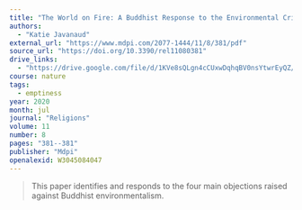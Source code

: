 ```yaml
---
title: "The World on Fire: A Buddhist Response to the Environmental Crisis"
authors:
  - "Katie Javanaud"
external_url: "https://www.mdpi.com/2077-1444/11/8/381/pdf"
source_url: "https://doi.org/10.3390/rel11080381"
drive_links:
  - "https://drive.google.com/file/d/1KVe8sQLgn4cCUxwDqhqBV0nsYtwrEyQZ/view?usp=drivesdk"
course: nature
tags:
  - emptiness
year: 2020
month: jul
journal: "Religions"
volume: 11
number: 8
pages: "381--381"
publisher: "Mdpi"
openalexid: W3045084047
---
```


> This paper identifies and responds to the four main objections raised against Buddhist environmentalism.
